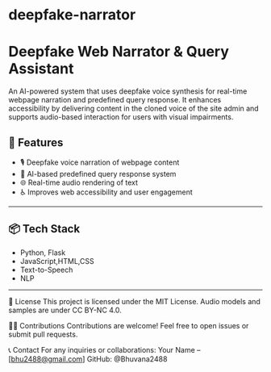 # deepfake-narrator
# Deepfake Web Narrator & Query Assistant

An AI-powered system that uses deepfake voice synthesis for real-time webpage narration and predefined query response. It enhances accessibility by delivering content in the cloned voice of the site admin and supports audio-based interaction for users with visual impairments.

## 🔧 Features

- 🎙️ Deepfake voice narration of webpage content
- 🤖 AI-based predefined query response system
- 🌐 Real-time audio rendering of text
- ♿ Improves web accessibility and user engagement

---


## 📦 Tech Stack

- Python, Flask
- JavaScript,HTML,CSS
- Text-to-Speech
- NLP 

---


📜 License
This project is licensed under the MIT License.
Audio models and samples are under CC BY-NC 4.0.

🙋‍♀️ Contributions
Contributions are welcome!
Feel free to open issues or submit pull requests.

📞 Contact
For any inquiries or collaborations:
Your Name – [bhu2488@gmail.com]
GitHub: @Bhuvana2488



